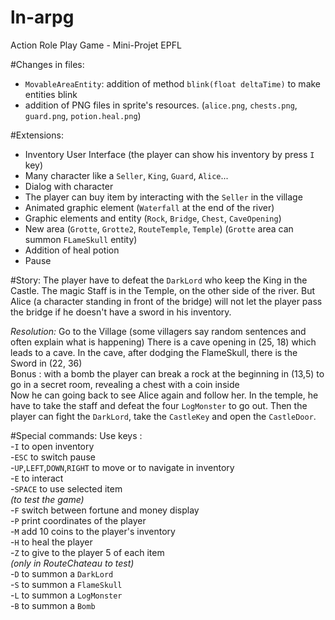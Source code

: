# ln-arpg

Action Role Play Game - Mini-Projet EPFL


#Changes in files: 
- `MovableAreaEntity`: addition of method `blink(float deltaTime)` to make entities blink
- addition of PNG files in sprite's resources. (`alice.png`, `chests.png`, `guard.png`, `potion.heal.png`) 

#Extensions:
- Inventory User Interface (the player can show his inventory by press `I` key)
- Many character like a `Seller`, `King`, `Guard`, `Alice`...
- Dialog with character
- The player can buy item by interacting with the `Seller` in the village 
- Animated graphic element (`Waterfall` at the end of the river)
- Graphic elements and entity (`Rock`, `Bridge`, `Chest`, `CaveOpening`)
- New area (`Grotte`, `Grotte2`, `RouteTemple`, `Temple`) (`Grotte` area can summon `FLameSkull` entity)
- Addition of heal potion
- Pause

#Story:
The player have to defeat the `DarkLord` who keep the King in the Castle. 
The magic Staff is in the Temple, on the other side of the river.
But Alice (a character standing in front of the bridge) will not let the player pass the bridge if he doesn't have a sword in his inventory.

*Resolution:* Go to the Village (some villagers say random sentences and often explain what is happening)
            There is a cave opening in (25, 18) which leads to a cave. In the cave, after dodging the FlameSkull, there is the Sword in (22, 36) 
            <br>Bonus : with a bomb the player can break a rock at the beginning in (13,5) to go in a secret room, revealing a chest with a coin inside <br>
            Now he can going back to see Alice again and follow her. In the temple, he have to take the staff and defeat the four `LogMonster` to go out.
            Then the player can fight the `DarkLord`, take the `CastleKey` and open the `CastleDoor`.
            
#Special commands:
Use keys : <br>
-`I` to open inventory  <br>
-`ESC` to switch pause  <br>
-`UP`,`LEFT`,`DOWN`,`RIGHT` to move or to navigate in inventory <br>
-`E` to interact <br>
-`SPACE` to use selected item <br>
*(to test the game)* <br>
-`F` switch between fortune and money display <br>
-`P` print coordinates of the player <br>
-`M` add 10 coins to the player's inventory<br>
-`H` to heal the player<br>
-`Z` to give to the player 5 of each item
<br>
*(only in RouteChateau to test)*<br>
-`D` to summon a `DarkLord`<br>
-`S` to summon a `FlameSkull`<br>
-`L` to summon a `LogMonster`<br>
-`B` to summon a `Bomb`<br>
